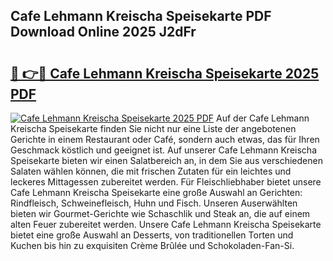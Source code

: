## Cafe Lehmann Kreischa Speisekarte PDF Download Online 2025 J2dFr

# <h2><a href="http://gcaxl1j.nevu.top/?p=Cafe+Lehmann+Kreischa+Speisekarte">🔗 👉🔴 Cafe Lehmann Kreischa Speisekarte 2025 PDF</a></h2>

[![Cafe Lehmann Kreischa Speisekarte 2025 PDF](https://i.imgur.com/dBaPXMq.png)](http://gcaxl1j.nevu.top/?p=Cafe+Lehmann+Kreischa+Speisekarte)
Auf der Cafe Lehmann Kreischa Speisekarte finden Sie nicht nur eine Liste der angebotenen Gerichte in einem Restaurant oder Café, sondern auch etwas, das für Ihren Geschmack köstlich und geeignet ist. Auf unserer Cafe Lehmann Kreischa Speisekarte bieten wir einen Salatbereich an, in dem Sie aus verschiedenen Salaten wählen können, die mit frischen Zutaten für ein leichtes und leckeres Mittagessen zubereitet werden. Für Fleischliebhaber bietet unsere Cafe Lehmann Kreischa Speisekarte eine große Auswahl an Gerichten: Rindfleisch, Schweinefleisch, Huhn und Fisch. Unseren Auserwählten bieten wir Gourmet-Gerichte wie Schaschlik und Steak an, die auf einem alten Feuer zubereitet werden. Unsere Cafe Lehmann Kreischa Speisekarte bietet eine große Auswahl an Desserts, von traditionellen Torten und Kuchen bis hin zu exquisiten Crème Brûlée und Schokoladen-Fan-Si.
